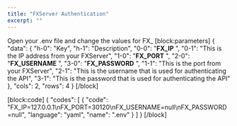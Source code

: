 ```yaml
---
title: "FXServer Authentication"
excerpt: ""
---
```

Open your .env file and change the values for FX_
[block:parameters]
{
  "data": {
    "h-0": "Key",
    "h-1": "Description",
    "0-0": "**FX_IP** ",
    "0-1": "This is the IP address from your FXServer",
    "1-0": "**FX_PORT** ",
    "2-0": "**FX_USERNAME** ",
    "3-0": "**FX_PASSWORD** ",
    "1-1": "This is the port from your FXServer",
    "2-1": "This is the username that is used for authenticating the API",
    "3-1": "This is the password that is used for authenticating the API"
  },
  "cols": 2,
  "rows": 4
}
[/block]

[block:code]
{
  "codes": [
    {
      "code": "FX_IP=127.0.0.1\nFX_PORT=30120\nFX_USERNAME=null\nFX_PASSWORD=null",
      "language": "yaml",
      "name": ".env"
    }
  ]
}
[/block]